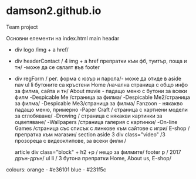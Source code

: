 ﻿# damson2.github.io
Team project

Основни елементи на index.html
main
	headar
- div logo /img + a href/
- div headerContact / 4  img + a href препратки към фб, туитър, поща и тн/ -може да се свлаят във footer
- div regForm / рег. форма с юзър и парола/- може да отиде в aside
	nav 
		ul li бутоните са кръстени 
			Home /начална страница с общо инфо за филма, сайта и тн/
			About muvie - падащо меню с бутони за всеки филм 
				-Despicable Me /страница за филма/
				-Despicable Me2/страница за филма/
				-Despicable Me3/страница за филма/
			Fanzoon - някакво падащо меню, примерно 
				-Paper Craft / страница с хартиени модели за сглобяване/
				-Drowing / страница с някакви картинки за оцветяване/
				-Wallpapers /страница галерия с картинки/
				-On-line Games /страница със списък с линкове към сайтове с игри/
			Е-shop / препратка към магазин/
section
	aside
		 3 div class="video" /3 прозореца с видеоклипове, за всеки филм / 

	article
		 div class="block" + h2 +p / нещо за филмите/
footer
	p / 2017 дрън-дрън/
	ul li / 3 бутона  препратки Home, About us, E-shop/


colours:
orange - #e36101
blue - #231f5c
